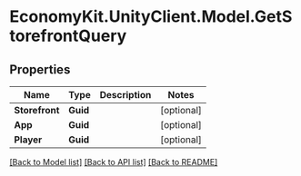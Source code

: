 
# EconomyKit.UnityClient.Model.GetStorefrontQuery

## Properties

Name | Type | Description | Notes
------------ | ------------- | ------------- | -------------
**Storefront** | **Guid** |  | [optional] 
**App** | **Guid** |  | [optional] 
**Player** | **Guid** |  | [optional] 

[[Back to Model list]](../README.md#documentation-for-models)
[[Back to API list]](../README.md#documentation-for-api-endpoints)
[[Back to README]](../README.md)


